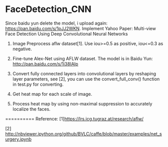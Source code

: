 # FaceDetection_CNN
Since baidu yun delete the model, i upload again: https://pan.baidu.com/s/1pJJ2WKN. 
Implement Yahoo Paper: Multi-view Face Detection Using Deep Convolutional Neural Networks<p/>
1. Image Preprocess aflw dataset[1]. Use iou>=0.5 as positive, iou<=0.3 as negative. <p/>
2. Fine-tune Alex-Net using AFLW dataset. The model is in Baidu Yun: http://pan.baidu.com/s/1i38IAIp <p/>
3. Convert fully connected layers into convolutional layers by reshaping layer parameters, see [2], you can use the convert_full_conv() function in test.py for converting.<p/>
4. Get heat map for each scale of image. <p/>
5. Process heat map by using non-maximal suppression to accurately localize the faces.<p/>

==========
Reference:
[1]https://lrs.icg.tugraz.at/research/aflw/<p/>
[2] http://nbviewer.ipython.org/github/BVLC/caffe/blob/master/examples/net_surgery.ipynb<p/>

